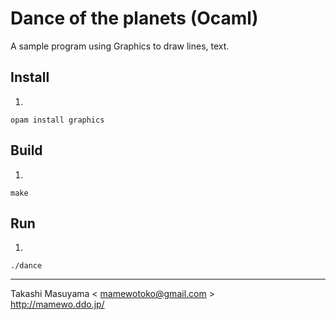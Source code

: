 # Dance of the planets (Ocaml)

A sample program using Graphics to draw lines, text.

## Install

1. 

```
opam install graphics
```

## Build

1. 

```
make
```

## Run

1.

```
./dance
```


----
Takashi Masuyama < mamewotoko@gmail.com >  
http://mamewo.ddo.jp/

